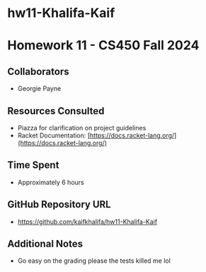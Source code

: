 # hw11-Khalifa-Kaif

# Homework 11 - CS450 Fall 2024

## Collaborators
- Georgie Payne

## Resources Consulted
- Piazza for clarification on project guidelines
- Racket Documentation: [https://docs.racket-lang.org/](https://docs.racket-lang.org/)

## Time Spent
- Approximately 6 hours

## GitHub Repository URL
- https://github.com/kaifkhalifa/hw11-Khalifa-Kaif

## Additional Notes
- Go easy on the grading please the tests killed me lol